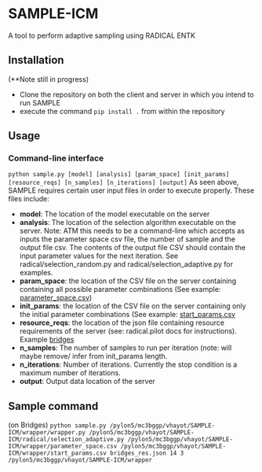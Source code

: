 # SAMPLE-ICM
A tool to perform adaptive sampling using RADICAL ENTK

## Installation
(**Note still in progress)
- Clone the repository on both the client and server in which you intend to run SAMPLE
- execute the command `pip install .` from within the repository

## Usage
### Command-line interface
`python sample.py [model] [analysis] [param_space] [init_params] [resource_reqs] [n_samples] [n_iterations] [output]`
As seen above, SAMPLE requires certain user input files in order to execute properly. These files include:
- **model**: The location of the model executable on the server
- **analysis**: The location of the selection algorithm executable on the server. Note: ATM this needs to be a command-line which accepts as inputs the parameter space csv file, the number of sample and the output file csv. The contents of the output file CSV should contain the input parameter values for the next iteration. See radical/selection_random.py and radical/selection_adaptive.py for examples.
- **param_space**: the location of the CSV file on the server containing containing all possible parameter combinations (See example: [parameter_space.csv](https://github.com/radical-collaboration/SAMPLE-ICM/blob/radical/wrapper/parameter_space.csv))
- **init_params**: the location of the CSV file on the server containing only the initial parameter combinations (See example: [start_params.csv](https://github.com/radical-collaboration/SAMPLE-ICM/blob/radical/wrapper/start_params.csv)
- **resource_reqs**: the location of the json file containing resource requirements of the server (see: radical.pilot docs for instructions). Example [bridges](https://github.com/radical-collaboration/SAMPLE-ICM/blob/radical/radical/bridges_res.json)
- **n_samples**: The number of samples to run per iteration (note: will maybe remove/ infer from init_params length.
- **n_iterations**: Number of iterations. Currently the stop condition is a maximum number of iterations.
- **output**: Output data location of the server

## Sample command
(on Bridges)
`python sample.py /pylon5/mc3bggp/vhayot/SAMPLE-ICM/wrapper/wrapper.py /pylon5/mc3bggp/vhayot/SAMPLE-ICM/radical/selection_adaptive.py /pylon5/mc3bggp/vhayot/SAMPLE-ICM/wrapper/parameter_space.csv /pylon5/mc3bggp/vhayot/SAMPLE-ICM/wrapper/start_params.csv bridges_res.json 14 3 /pylon5/mc3bggp/vhayot/SAMPLE-ICM/wrapper`
